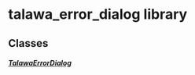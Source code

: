 



# talawa_error_dialog library











## Classes

##### [TalawaErrorDialog](../widgets_talawa_error_dialog/TalawaErrorDialog-class.md)



















